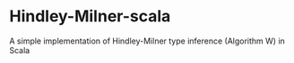 # Hindley-Milner-scala

A simple implementation of Hindley-Milner type inference (Algorithm W) in Scala

